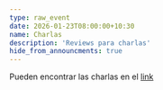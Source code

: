 ```yaml
---
type: raw_event
date: 2026-01-23T08:00:00+10:30
name: Charlas
description: 'Reviews para charlas'
hide_from_announcments: true
---
```

Pueden encontrar las charlas en el [link](/paginaEstelar/assignments/)
